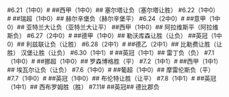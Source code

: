 ﻿#6.21（1中0）#
##西甲（1中0）##
塞尔塔让负（塞尔塔让胜）
#6.22（1中0）#
##瑞超（1中0）##
赫尔辛堡负（赫尔辛堡平）
#6.24（2中0）#
##意甲（1中0）##
亚特兰大让负（亚特兰大让平）
##西甲（1中0）##
阿拉维斯平（阿拉维斯负）
#6.27（2中0）#
##德甲（1中0）##
勒沃库森让胜（让负）
##英冠（1中0）##
利兹联让负（让胜）
#6.28（2中1）#
##德乙（2中1）##
比勒费让胜（让胜）
汉堡让胜（让负）
#6.30（1中1）#
##英冠（1中1）##
雷丁负（负）
#7.1（1中0）#
##挪超（1中0）##
罗森博格胜（平）
#7.2（1中1）#
##西甲（1中1）##
埃瓦尔让负（让负）
#7.6（1中0）#
##葡超（1中0）##
摩雷伦斯负（平）
#7.7（1中0）#
##英冠（1中0）##
布伦特让胜（让平）
#7.8（1中1）#
##英冠（1中1）##
西布罗姆胜（胜）
#7.11#
##英冠##
德比郡负
